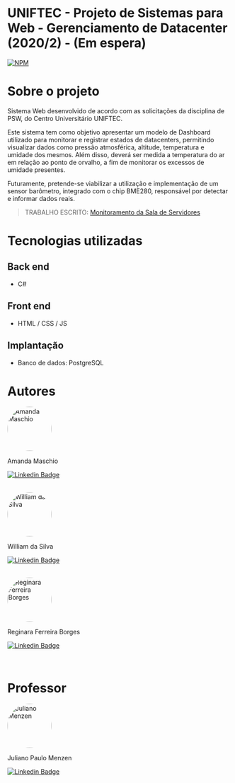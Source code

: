 # UNIFTEC - Projeto de Sistemas para Web - Gerenciamento de Datacenter (2020/2) - (Em espera)
[![NPM](https://img.shields.io/npm/l/react)](https://github.com/amanda-maschio/gerenciamentoDatacenter/blob/master/LICENSE) 

# Sobre o projeto

Sistema Web desenvolvido de acordo com as solicitações da disciplina de PSW, do Centro Universitário UNIFTEC. 

Este sistema tem como objetivo apresentar um modelo de Dashboard utilizado para monitorar e registrar estados de datacenters, permitindo visualizar dados como pressão atmosférica, altitude, temperatura e umidade dos mesmos. Além disso, deverá ser medida a temperatura do ar em relação ao ponto de orvalho, a fim de monitorar os excessos de umidade presentes. 

Futuramente, pretende-se viabilizar a utilização e implementação de um sensor barômetro, integrado com o chip BME280, responsável por detectar e informar dados reais.

> TRABALHO ESCRITO: [Monitoramento da Sala de Servidores](https://github.com/amanda-maschio/gerenciamento-datacenter/blob/main/ProjetoSistemasWeb_MonitoramentoSalaServidores_Final.pdf)

# Tecnologias utilizadas
## Back end
- C#

## Front end
- HTML / CSS / JS

## Implantação
- Banco de dados: PostgreSQL

# Autores

<a href="https://github.com/amanda-maschio">
 <img style="border-radius: 50%;" src="https://avatars3.githubusercontent.com/u/65790874?v=4" width="100px;" alt="Amanda Maschio" title="Amanda Maschio"/>
</a>
<p>Amanda Maschio</p>

[![Linkedin Badge](https://img.shields.io/badge/-Amanda-blue?style=flat-square&logo=Linkedin&logoColor=white&link=https://www.linkedin.com/in/amanda-maschio-272783186/)](https://www.linkedin.com/in/amanda-maschio-272783186/) 

<br>

<a href="https://github.com/dasilvawill">
 <img style="border-radius: 50%;" src="https://avatars3.githubusercontent.com/u/39096909?v=4" width="100px;" alt="William da Silva" title="William da Silva"/>
</a>
<p>William da Silva</p>

[![Linkedin Badge](https://img.shields.io/badge/-William-blue?style=flat-square&logo=Linkedin&logoColor=white&link=https://www.linkedin.com/in/william-da-silva-a74676166/)](https://www.linkedin.com/in/william-da-silva-a74676166/) 

<br>

<a href="https://github.com/reginaraferreira">
 <img style="border-radius: 50%;" src="https://avatars3.githubusercontent.com/u/65867756?v=4" width="100px;" alt="Reginara Ferreira Borges" title="Reginara Ferreira Borges"/>
</a>
<p>Reginara Ferreira Borges</p>

[![Linkedin Badge](https://img.shields.io/badge/-Reginara-blue?style=flat-square&logo=Linkedin&logoColor=white&link=https://www.linkedin.com/in/reginara-ferreira-borges-66a89bb8/)](https://www.linkedin.com/in/reginara-ferreira-borges-66a89bb8/) 

<br>

# Professor

<a href="https://github.com/julianomenzen">
 <img style="border-radius: 50%;" src="https://avatars3.githubusercontent.com/u/8211029?v=4" width="100px;" alt="Juliano Menzen" title="Juliano Menzen"/>
</a>
<p>Juliano Paulo Menzen</p>

[![Linkedin Badge](https://img.shields.io/badge/-Juliano-blue?style=flat-square&logo=Linkedin&logoColor=white&link=https://www.linkedin.com/in/juliano-menzen-20034222/)](https://www.linkedin.com/in/juliano-menzen-20034222/) 
